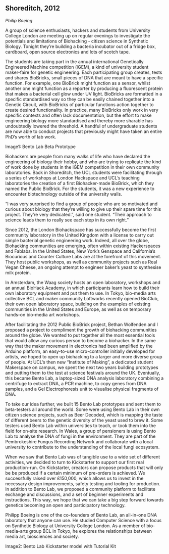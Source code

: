 ## Shoreditch, 2012

*Philip Boeing*

A group of science enthusiasts, hackers and students from University College London are meeting up on regular evenings to investigate the potentials and limitations of Biohacking - citizen science in Synthetic Biology. Tonight they’re building a bacteria incubator out of a fridge box, cardboard, open source electronics and lots of scotch tape. 

The students are taking part in the annual international Genetically Engineered Machine competition (iGEM), a kind of university student maker-faire for genetic engineering. Each participating group creates, tests and shares BioBricks, small pieces of DNA that are meant to have a specific function. For example, one BioBrick might function as a sensor, whilst another one might function as a reporter by producing a fluorescent protein that makes a bacterial cell glow under UV light. BioBricks are formatted in a specific standardised way so they can be easily chained together into a Genetic Circuit, with BioBricks of particular functions action together to create desired functionality. In practice, many BioBricks only work in very specific contexts and often lack documentation, but the effort to make engineering biology more standardised and thereby more sharable has undoubtedly lowered the threshold. A handful of undergraduate students are now able to conduct projects that previously might have taken an entire PhD’s worth of lab work.

Image1: Bento Lab Beta Prototype 

Biohackers are people from many walks of life who have declared the engineering of biology their hobby, and who are trying to replicate the kind of work done by students in the iGEM competition in their own community laboratories. Back in Shoreditch, the UCL students were facilitating through a series of workshops at London Hackspace and UCL’s teaching laboratories the creation of a first Biohacker-made BioBrick, which they named the Public BioBrick. For the students, it was a new experience to encounter biotechnology outside of the university walls. 

“I was very surprised to find a group of people who are so motivated and curious about biology that they’re willing to give up their spare time for this project. They’re very dedicated.”, said one student. “Their approach to science leads them to really see each step in its own right.”

Since 2012, the London Biohackspace has successfully become the first community laboratory in the United Kingdom with a license to carry out simple bacterial genetic engineering work. Indeed, all over the globe, Biohacking communities are emerging, often within existing Hackerspaces and Fablabs. In the United States, New York’s Genspace and California’s Biocurious and Counter Culture Labs are at the forefront of this movement. They host public workshops, as well as community projects such as Real Vegan Cheese, an ongoing attempt to engineer baker’s yeast to synthesise milk protein. 

In Amsterdam, the Waag society hosts an open laboratory, workshops and an annual BioHack Academy, in which participants learn how to build their own laboratory equipment and put them to use. In Tokyo, bio-media arts collective BCL and maker community Loftworks recently opened BioClub, their own open laboratory space, building on the examples of existing communities in the United States and Europe, as well as on temporary hands-on bio-media art workshops. 

After facilitating the 2012 Public BioBrick project, Bethan Wolfenden and I proposed a project to compliment the growth of biohacking communities around the globe. We wanted to put together all the most essential tools that would allow any curious person to become a biohacker. In the same way that the maker movement in electronics had been amplified by the Arduino platform, an easy-to-use micro-controller initially developed for artists, we hoped to open up biohacking to a larger and more diverse group of people. At UCL’s then new “Institute of Making”, a dedicated student Makerspace on campus, we spent the next two years building prototypes and putting them to the test at science festivals around the UK. Eventually, this became Bento Lab, a laptop-sized DNA analysis laboratory combining a centrifuge to extract DNA, a PCR machine, to copy genes from DNA samples, and a Gel Electrophoresis unit to visualise physical fragments of DNA. 

To take our idea further, we built 15 Bento Lab prototypes and sent them to beta-testers all around the world. Some were using Bento Lab in their own citizen science projects, such as Beer Decoded, which is mapping the taste of different beers to the genetic diversity of the yeast used to brew it. Some testers used Bento Lab within universities to teach, or took them into the field for on-site research. In Wales, a group of pensioners is using Bento Lab to analyse the DNA of fungi in the environment. They are part of the Pembrokeshire Fungus Recording Network and collaborate with a local university to contribute to the understanding of the local fungi ecosystem.

When we saw that Bento Lab was of tangible use to a wide set of different activities, we decided to turn to Kickstarter to support our first real production-run. On Kickstarter, creators can propose products that will only be be produced if a certain minimum of pre-orders is achieved. We successfully raised over £150,000, which allows us to invest in the necessary design improvements, safety testing and tooling for production. In addition to Bento Lab, we proposed a community platform to facilitate exchange and discussions, and a set of beginner experiments and instructions. This way, we hope that we can take a big step forward towards genetics becoming an open and participatory technology.

Philipp Boeing is one of the co-founders of Bento Lab, an all-in-one DNA laboratory that anyone can use. He studied Computer Science with a focus on Synthetic Biology at University College London. As a member of bio-media-arts group BCL in Tokyo, he explores the relationships between media art, biosciences and society.



Image2: Bento Lab Kickstarter model with Tutorial Kit 

